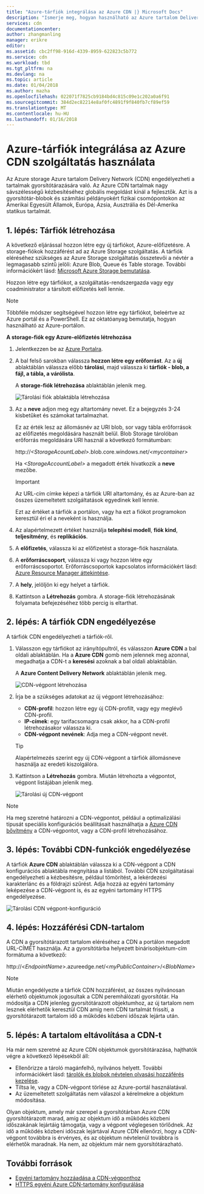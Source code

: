 ```yaml
---
title: "Azure-tárfiók integrálása az Azure CDN |} Microsoft Docs"
description: "Ismerje meg, hogyan használható az Azure tartalom Delivery Network (CDN) tartalmak nagy sávszélességű kézbesítéséhez az Azure Storage blobs gyorsítótárazása révén."
services: cdn
documentationcenter: 
author: zhangmanling
manager: erikre
editor: 
ms.assetid: cbc2ff98-916d-4339-8959-622823c5b772
ms.service: cdn
ms.workload: tbd
ms.tgt_pltfrm: na
ms.devlang: na
ms.topic: article
ms.date: 01/04/2018
ms.author: mazha
ms.openlocfilehash: 022071f7825cb9184bd4c815c09e1c202a0a6f91
ms.sourcegitcommit: 384d2ec82214e8af0fc4891f9f840fb7cf89ef59
ms.translationtype: MT
ms.contentlocale: hu-HU
ms.lasthandoff: 01/16/2018
---
```

# <a name="integrate-an-azure-storage-account-with-azure-cdn"></a>Azure-tárfiók integrálása az Azure CDN szolgáltatás használata
Az Azure storage Azure tartalom Delivery Network (CDN) engedélyezheti a tartalmak gyorsítótárazására való. Az Azure CDN tartalmak nagy sávszélességű kézbesítéséhez globális megoldást kínál a fejlesztők. Azt is a gyorsítótár-blobok és számítási példányokért fizikai csomópontokon az Amerikai Egyesült Államok, Európa, Ázsia, Ausztrália és Dél-Amerika statikus tartalmát.

## <a name="step-1-create-a-storage-account"></a>1. lépés: Tárfiók létrehozása
A következő eljárással hozzon létre egy új tárfiókot, Azure-előfizetésre. A storage-fiókok hozzáférést ad az Azure Storage szolgáltatás. A tárfiók eléréséhez szükséges az Azure Storage szolgáltatás összetevői a névtér a legmagasabb szintű jelöli: Azure Blob, Queue és Table storage. További információkért lásd: [Microsoft Azure Storage bemutatása](../storage/common/storage-introduction.md).

Hozzon létre egy tárfiókot, a szolgáltatás-rendszergazda vagy egy coadministrator a társított előfizetés kell lennie.

> [!NOTE]
> Többféle módszer segítségével hozzon létre egy tárfiókot, beleértve az Azure portál és a PowerShell. Ez az oktatóanyag bemutatja, hogyan használható az Azure-portálon.   
> 

**A storage-fiók egy Azure-előfizetés létrehozása**

1. Jelentkezzen be az [Azure Portalra](https://portal.azure.com).
2. A bal felső sarokban válassza **hozzon létre egy erőforrást**. Az a **új** ablaktáblán válassza előbb **tárolási**, majd válassza ki **tárfiók - blob, a fájl, a tábla, a várólista**.
    
    A **storage-fiók létrehozása** ablaktáblán jelenik meg.   

    ![Tárolási fiók ablaktábla létrehozása](./media/cdn-create-a-storage-account-with-cdn/cdn-create-new-storage-account.png)

3. Az a **neve** adjon meg egy altartomány nevet. Ez a bejegyzés 3-24 kisbetűket és számokat tartalmazhat.
   
    Ez az érték lesz az állomásnév az URI blob, sor vagy tábla erőforrások az előfizetés megoldására használt belül. Blob Storage tárolóban erőforrás megoldására URI használ a következő formátumban:
   
    http://*&lt;StorageAcountLabel&gt;*.blob.core.windows.net/*&lt;mycontainer&gt;*

    Ha  *&lt;StorageAccountLabel&gt;*  a megadott érték hivatkozik a **neve** mezőbe.
   
    > [!IMPORTANT]    
    > Az URL-cím címke képezi a tárfiók URI altartomány, és az Azure-ban az összes üzemeltetett szolgáltatások egyedinek kell lennie.
   
    Ezt az értéket a tárfiók a portálon, vagy ha ezt a fiókot programokon keresztül éri el a neveként is használja.
    
4. Az alapértelmezett értéket használja **telepítési modell**, **fiók kind**, **teljesítmény**, és **replikációs**. 
    
5. A **előfizetés**, válassza ki az előfizetést a storage-fiók használata.
    
6. A **erőforráscsoport**, válassza ki vagy hozzon létre egy erőforráscsoportot. Erőforráscsoportok kapcsolatos információkért lásd: [Azure Resource Manager áttekintése](../azure-resource-manager/resource-group-overview.md#resource-groups).
    
7. A **hely**, jelöljön ki egy helyet a tárfiók.
    
8. Kattintson a **Létrehozás** gombra. A storage-fiók létrehozásának folyamata befejezéséhez több percig is eltarthat.

## <a name="step-2-enable-cdn-for-the-storage-account"></a>2. lépés: A tárfiók CDN engedélyezése

A tárfiók CDN engedélyezheti a tárfiók-ről. 

1. Válasszon egy tárfiókot az irányítópultról, és válasszon **Azure CDN** a bal oldali ablaktáblán. Ha a **Azure CDN** gomb nem jelennek meg azonnal, megadhatja a CDN-t a **keresési** azoknak a bal oldali ablaktáblán.
    
    A **Azure Content Delivery Network** ablaktáblán jelenik meg.

    ![CDN-végpont létrehozása](./media/cdn-create-a-storage-account-with-cdn/cdn-storage-new-endpoint-creation.png)
    
2. Írja be a szükséges adatokat az új végpont létrehozásához:
    - **CDN-profil**: hozzon létre egy új CDN-profilt, vagy egy meglévő CDN-profil.
    - **IP-címek**: egy tarifacsomagra csak akkor, ha a CDN-profil létrehozásakor válassza ki.
    - **CDN-végpont nevének**: Adja meg a CDN-végpont nevét.

    > [!TIP]
    > Alapértelmezés szerint egy új CDN-végpont a tárfiók állomásneve használja az eredeti kiszolgálóra.

3. Kattintson a **Létrehozás** gombra. Miután létrehozta a végpontot, végpont listájában jelenik meg.

    ![Tárolási új CDN-végpont](./media/cdn-create-a-storage-account-with-cdn/cdn-storage-new-endpoint-list.png)

> [!NOTE]
> Ha meg szeretné határozni a CDN-végpontot, például a optimalizálási típusát speciális konfigurációs beállításait használhatja a [Azure CDN bővítmény](cdn-create-new-endpoint.md#create-a-new-cdn-endpoint) a CDN-végpontot, vagy a CDN-profil létrehozásához.

## <a name="step-3-enable-additional-cdn-features"></a>3. lépés: További CDN-funkciók engedélyezése

A tárfiók **Azure CDN** ablaktáblán válassza ki a CDN-végpont a CDN konfigurációs ablaktábla megnyitása a listából. További CDN szolgáltatásai engedélyezheti a kézbesítésre, például tömörítést, a lekérdezési karakterlánc és a földrajzi szűrést. Adja hozzá az egyéni tartomány leképezése a CDN-végpont is, és az egyéni tartomány HTTPS engedélyezése.
    
![Tárolási CDN végpont-konfiguráció](./media/cdn-create-a-storage-account-with-cdn/cdn-storage-endpoint-configuration.png)

## <a name="step-4-access-cdn-content"></a>4. lépés: Hozzáférési CDN-tartalom
A CDN a gyorsítótárazott tartalom eléréséhez a CDN a portálon megadott URL-CÍMÉT használja. Az a gyorsítótárba helyezett binárisobjektum-cím formátuma a következő:

http://<*EndpointName*\>.azureedge.net/<*myPublicContainer*\>/<*BlobName*\>

> [!NOTE]
> Miután engedélyezte a tárfiók CDN hozzáférést, az összes nyilvánosan elérhető objektumok jogosultak a CDN peremhálózati gyorsítótár. Ha módosítja a CDN jelenleg gyorsítótárazott objektumhoz, az új tartalom nem lesznek elérhetők keresztül CDN amíg nem CDN tartalmát frissíti, a gyorsítótárazott tartalom idő a működés közbeni időszak lejárta után.

## <a name="step-5-remove-content-from-the-cdn"></a>5. lépés: A tartalom eltávolítása a CDN-t
Ha már nem szeretné az Azure CDN objektumok gyorsítótárazása, hajthatók végre a következő lépésekből áll:

* Ellenőrizze a tároló magánfelhő, nyilvános helyett. További információkért lásd: [tárolók és blobok névtelen olvasási hozzáférés kezelése](../storage/blobs/storage-manage-access-to-resources.md).
* Tiltsa le, vagy a CDN-végpont törlése az Azure-portál használatával.
* Az üzemeltetett szolgáltatás nem válaszol a kérelmekre a objektum módosítása.

Olyan objektum, amely már szerepel a gyorsítótárban Azure CDN gyorsítótárazott marad, amíg az objektum idő a működés közbeni időszakának lejártáig támogatja, vagy a végpont véglegesen törlődnek. Az idő a működés közbeni időszak lejártával Azure CDN ellenőrzi, hogy a CDN-végpont továbbra is érvényes, és az objektum névtelenül továbbra is elérhetők maradnak. Ha nem, az objektum már nem gyorsítótárazható.

## <a name="additional-resources"></a>További források
* [Egyéni tartomány hozzáadása a CDN-végponthoz](cdn-map-content-to-custom-domain.md)
* [HTTPS egyéni Azure CDN-tartomány konfigurálása](cdn-custom-ssl.md)

